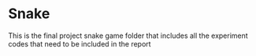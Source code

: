 # Snake
This is the final project snake game folder that includes all the experiment codes that need to be included in the report
